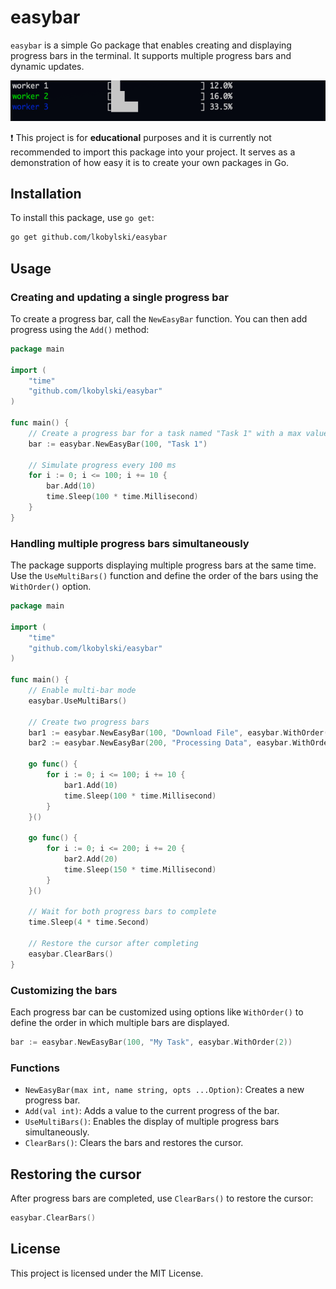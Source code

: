 # easybar

`easybar` is a simple Go package that enables creating and displaying progress bars in the terminal. It supports multiple progress bars and dynamic updates.

![Example](assets/example.gif)

❗ This project is for **educational** purposes and it is currently not recommended to import this package into your project. It serves as a demonstration of how easy it is to create your own packages in Go.  


## Installation

To install this package, use `go get`:

```bash
go get github.com/lkobylski/easybar
```

## Usage

### Creating and updating a single progress bar

To create a progress bar, call the `NewEasyBar` function. You can then add progress using the `Add()` method:

```go
package main

import (
	"time"
	"github.com/lkobylski/easybar"
)

func main() {
	// Create a progress bar for a task named "Task 1" with a max value of 100
	bar := easybar.NewEasyBar(100, "Task 1")

	// Simulate progress every 100 ms
	for i := 0; i <= 100; i += 10 {
		bar.Add(10)
		time.Sleep(100 * time.Millisecond)
	}
}
```

### Handling multiple progress bars simultaneously

The package supports displaying multiple progress bars at the same time. Use the `UseMultiBars()` function and define the order of the bars using the `WithOrder()` option.

```go
package main

import (
	"time"
	"github.com/lkobylski/easybar"
)

func main() {
	// Enable multi-bar mode
	easybar.UseMultiBars()

	// Create two progress bars
	bar1 := easybar.NewEasyBar(100, "Download File", easybar.WithOrder(1))
	bar2 := easybar.NewEasyBar(200, "Processing Data", easybar.WithOrder(2))

	go func() {
		for i := 0; i <= 100; i += 10 {
			bar1.Add(10)
			time.Sleep(100 * time.Millisecond)
		}
	}()

	go func() {
		for i := 0; i <= 200; i += 20 {
			bar2.Add(20)
			time.Sleep(150 * time.Millisecond)
		}
	}()

	// Wait for both progress bars to complete
	time.Sleep(4 * time.Second)

	// Restore the cursor after completing
	easybar.ClearBars()
}
```

### Customizing the bars

Each progress bar can be customized using options like `WithOrder()` to define the order in which multiple bars are displayed.

```go
bar := easybar.NewEasyBar(100, "My Task", easybar.WithOrder(2))
```

### Functions

- `NewEasyBar(max int, name string, opts ...Option)`: Creates a new progress bar.
- `Add(val int)`: Adds a value to the current progress of the bar.
- `UseMultiBars()`: Enables the display of multiple progress bars simultaneously.
- `ClearBars()`: Clears the bars and restores the cursor.

## Restoring the cursor

After progress bars are completed, use `ClearBars()` to restore the cursor:

```go
easybar.ClearBars()
```

## License

This project is licensed under the MIT License.